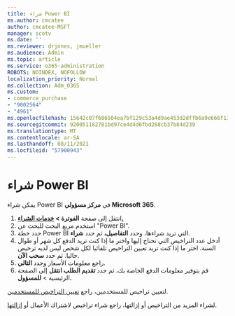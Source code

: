 ```yaml
---
title: شراء Power BI
ms.author: cmcatee
author: cmcatee-MSFT
manager: scotv
ms.date: ''
ms.reviewer: drjones, jmueller
ms.audience: Admin
ms.topic: article
ms.service: o365-administration
ROBOTS: NOINDEX, NOFOLLOW
localization_priority: Normal
ms.collection: Adm_O365
ms.custom:
- commerce_purchase
- "9002564"
- "4961"
ms.openlocfilehash: 15642c07f686504ea7bf129c53a4d9ae453d2dffb6a9e666f1312ed35acf9c16
ms.sourcegitcommit: 920051182781bd97ce4d4d6fbd268cb37b84d239
ms.translationtype: MT
ms.contentlocale: ar-SA
ms.lasthandoff: 08/11/2021
ms.locfileid: "57900943"
---
```

# <a name="purchase-power-bi"></a>شراء Power BI

يمكن شراء Power BI في **مركز مسؤولي Microsoft 365**.

1. انتقل إلى صفحة **الفوترة > [خدمات الشراء.](https://go.microsoft.com/fwlink/p/?linkid=868433)**
2. استخدم مربع البحث للبحث عن "Power BI".
3. حدد خطة Power BI التي تريد شراءها، وحدد **التفاصيل،** ثم حدد **شراء**.
4. أدخل عدد التراخيص التي تحتاج إليها واختر ما إذا كنت تريد الدفع كل شهر أو طوال السنة. اختر ما إذا كنت تريد تعيين التراخيص تلقائيا لكل شخص ليس لديه ترخيص حاليا. ثم حدد **سحب الآن**.
5. راجع معلومات الأسعار وحدد **التالي**.
6. قم بتوفير معلومات الدفع الخاصة بك، ثم حدد **تقديم الطلب انتقل** إلى الصفحة الرئيسية  >  **للمسؤول.**

لتعيين تراخيص للمستخدمين، راجع [تعيين التراخيص للمستخدمين](https://docs.microsoft.com/microsoft-365/admin/manage/assign-licenses-to-users).

لشراء المزيد من التراخيص أو إزالتها، راجع شراء تراخيص لاشتراك الأعمال أو [إزالتها](https://docs.microsoft.com/microsoft-365/commerce/licenses/buy-licenses).